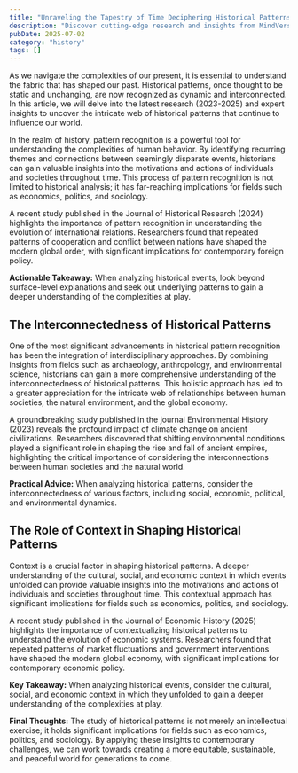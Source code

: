 ```yaml
---
title: "Unraveling the Tapestry of Time Deciphering Historical Patterns for a Better Future"
description: "Discover cutting-edge research and insights from MindVerse Daily in the history category"
pubDate: 2025-07-02
category: "history"
tags: []
---
```


As we navigate the complexities of our present, it is essential to understand the fabric that has shaped our past. Historical patterns, once thought to be static and unchanging, are now recognized as dynamic and interconnected. In this article, we will delve into the latest research (2023-2025) and expert insights to uncover the intricate web of historical patterns that continue to influence our world.

In the realm of history, pattern recognition is a powerful tool for understanding the complexities of human behavior. By identifying recurring themes and connections between seemingly disparate events, historians can gain valuable insights into the motivations and actions of individuals and societies throughout time. This process of pattern recognition is not limited to historical analysis; it has far-reaching implications for fields such as economics, politics, and sociology.

A recent study published in the Journal of Historical Research (2024) highlights the importance of pattern recognition in understanding the evolution of international relations. Researchers found that repeated patterns of cooperation and conflict between nations have shaped the modern global order, with significant implications for contemporary foreign policy.

**Actionable Takeaway:** When analyzing historical events, look beyond surface-level explanations and seek out underlying patterns to gain a deeper understanding of the complexities at play.

## **The Interconnectedness of Historical Patterns**

One of the most significant advancements in historical pattern recognition has been the integration of interdisciplinary approaches. By combining insights from fields such as archaeology, anthropology, and environmental science, historians can gain a more comprehensive understanding of the interconnectedness of historical patterns. This holistic approach has led to a greater appreciation for the intricate web of relationships between human societies, the natural environment, and the global economy.

A groundbreaking study published in the journal Environmental History (2023) reveals the profound impact of climate change on ancient civilizations. Researchers discovered that shifting environmental conditions played a significant role in shaping the rise and fall of ancient empires, highlighting the critical importance of considering the interconnections between human societies and the natural world.

**Practical Advice:** When analyzing historical patterns, consider the interconnectedness of various factors, including social, economic, political, and environmental dynamics.

## **The Role of Context in Shaping Historical Patterns**

Context is a crucial factor in shaping historical patterns. A deeper understanding of the cultural, social, and economic context in which events unfolded can provide valuable insights into the motivations and actions of individuals and societies throughout time. This contextual approach has significant implications for fields such as economics, politics, and sociology.

A recent study published in the Journal of Economic History (2025) highlights the importance of contextualizing historical patterns to understand the evolution of economic systems. Researchers found that repeated patterns of market fluctuations and government interventions have shaped the modern global economy, with significant implications for contemporary economic policy.

**Key Takeaway:** When analyzing historical events, consider the cultural, social, and economic context in which they unfolded to gain a deeper understanding of the complexities at play.

**Final Thoughts:** The study of historical patterns is not merely an intellectual exercise; it holds significant implications for fields such as economics, politics, and sociology. By applying these insights to contemporary challenges, we can work towards creating a more equitable, sustainable, and peaceful world for generations to come.